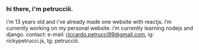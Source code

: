 ### hi there, i'm petrucciii.

i'm 13 years old and i've already made one website with reactjs.
i’m currently working on my personal website.
i’m currently learning nodejs and django.
contact: e-mail: riccardo.petrucci99@gmail.com, ig: rickypetrucci.js, tg: petrucciii.

